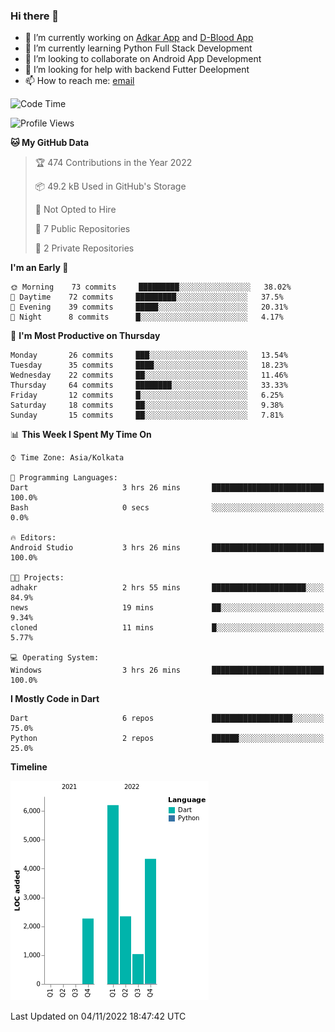 ### Hi there 👋

- 🔭 I’m currently working on [Adkar App](https://github.com/pilgrimfathers/adkarApp) and [D-Blood App](https://github.com/LinoShaji/D-Blood)
- 🌱 I’m currently learning Python Full Stack Development
- 👯 I’m looking to collaborate on Android App Development
- 🤔 I’m looking for help with backend Futter Deelopment
- 📫 How to reach me: [email](mailto:linoshaji23@gmail.com)

<!--START_SECTION:waka-->
![Code Time](http://img.shields.io/badge/Code%20Time-32%20hrs%204%20mins-blue)

![Profile Views](http://img.shields.io/badge/Profile%20Views-2-blue)

**🐱 My GitHub Data** 

> 🏆 474 Contributions in the Year 2022
 > 
> 📦 49.2 kB Used in GitHub's Storage 
 > 
> 🚫 Not Opted to Hire
 > 
> 📜 7 Public Repositories 
 > 
> 🔑 2 Private Repositories  
 > 
**I'm an Early 🐤** 

```text
🌞 Morning    73 commits     █████████░░░░░░░░░░░░░░░░   38.02% 
🌆 Daytime    72 commits     █████████░░░░░░░░░░░░░░░░   37.5% 
🌃 Evening    39 commits     █████░░░░░░░░░░░░░░░░░░░░   20.31% 
🌙 Night      8 commits      █░░░░░░░░░░░░░░░░░░░░░░░░   4.17%

```
📅 **I'm Most Productive on Thursday** 

```text
Monday       26 commits     ███░░░░░░░░░░░░░░░░░░░░░░   13.54% 
Tuesday      35 commits     ████░░░░░░░░░░░░░░░░░░░░░   18.23% 
Wednesday    22 commits     ██░░░░░░░░░░░░░░░░░░░░░░░   11.46% 
Thursday     64 commits     ████████░░░░░░░░░░░░░░░░░   33.33% 
Friday       12 commits     █░░░░░░░░░░░░░░░░░░░░░░░░   6.25% 
Saturday     18 commits     ██░░░░░░░░░░░░░░░░░░░░░░░   9.38% 
Sunday       15 commits     ██░░░░░░░░░░░░░░░░░░░░░░░   7.81%

```


📊 **This Week I Spent My Time On** 

```text
⌚︎ Time Zone: Asia/Kolkata

💬 Programming Languages: 
Dart                     3 hrs 26 mins       █████████████████████████   100.0% 
Bash                     0 secs              ░░░░░░░░░░░░░░░░░░░░░░░░░   0.0%

🔥 Editors: 
Android Studio           3 hrs 26 mins       █████████████████████████   100.0%

🐱‍💻 Projects: 
adhakr                   2 hrs 55 mins       █████████████████████░░░░   84.9% 
news                     19 mins             ██░░░░░░░░░░░░░░░░░░░░░░░   9.34% 
cloned                   11 mins             █░░░░░░░░░░░░░░░░░░░░░░░░   5.77%

💻 Operating System: 
Windows                  3 hrs 26 mins       █████████████████████████   100.0%

```

**I Mostly Code in Dart** 

```text
Dart                     6 repos             ██████████████████░░░░░░░   75.0% 
Python                   2 repos             ██████░░░░░░░░░░░░░░░░░░░   25.0%

```


**Timeline**

![Chart not found](https://raw.githubusercontent.com/LinoShaji/LinoShaji/main/charts/bar_graph.png) 


 Last Updated on 04/11/2022 18:47:42 UTC
<!--END_SECTION:waka-->
